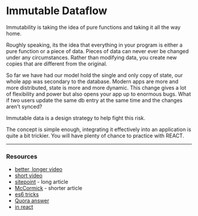 # Immutable Dataflow

Immutability is taking the idea of pure functions and taking it all the way home.  

Roughly speaking, its the idea that everything in your program is either a pure function or a piece of data.  Pieces of data can never ever be changed under any circumstances.  Rather than modifying data, you create new copies that are different from the original.  
  
So far we have had our model hold the single and only copy of state, our whole app was secondary to the database.  Modern apps are more and more distributed, state is more and more dynamic. This change gives a lot of flexibility and power but also opens your app up to enormous bugs.  What if two users update the same db entry at the same time and the changes aren't synced?  

Immutable data is a design strategy to help fight this risk.

The concept is simple enough, integrating it effectively into an application is quite a bit trickier.  You will have plenty of chance to practice with REACT.
___
### Resources

* [better, longer video](https://www.youtube.com/watch?v=4LzcQyZ9JOU)
* [short video](https://www.youtube.com/watch?v=DOk8Jxg5CQI)
* [sitepoint](https://www.sitepoint.com/immutability-javascript/) - long article
* [McCormick](https://benmccormick.org/2016/06/04/what-are-mutable-and-immutable-data-structures-2/) - shorter article
* [es6 tricks](https://wecodetheweb.com/2016/02/12/immutable-javascript-using-es6-and-beyond/)
* [Quora answer](https://www.quora.com/What-are-the-pros-and-cons-of-using-Immutable-js-vs-lodash-underscore)  
* [in react](https://medium.com/react-weekly/embracing-immutable-architecture-dc04e3f08543)
